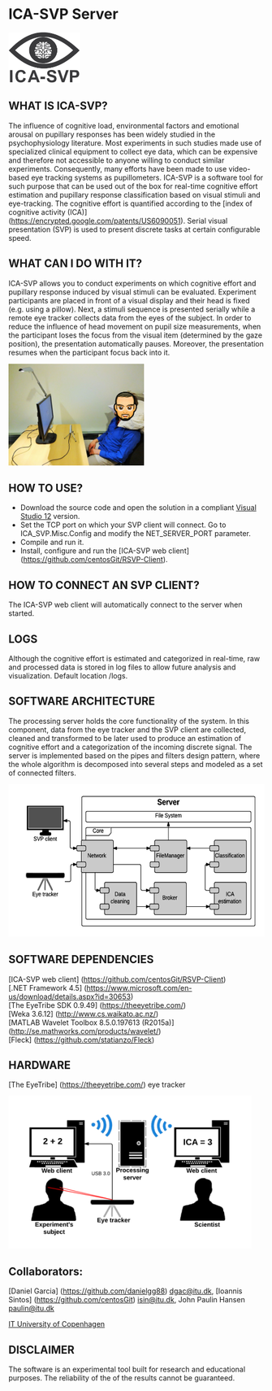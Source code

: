 ICA-SVP Server
========

<img src="Images/ICA_SVP_logo.png?raw=true" height="100"/>

WHAT IS ICA-SVP?
--------------

The influence of cognitive load, environmental factors and emotional arousal on pupillary responses has been widely studied in the psychophysiology literature. Most experiments in such studies made use of specialized clinical equipment to collect eye data, which can be expensive and therefore not accessible to anyone willing to conduct similar experiments. Consequently, many efforts have been made to use video-based eye tracking systems as pupillometers. ICA-SVP is a software tool for such purpose that can be used out of the box for real-time cognitive effort estimation and pupillary response classification based on visual stimuli and eye-tracking. The cognitive effort is quantified according to the [index of cognitive activity (ICA)] (https://encrypted.google.com/patents/US6090051). Serial visual presentation (SVP) is used to present discrete tasks at certain configurable speed.

WHAT CAN I DO WITH IT?
---------

ICA-SVP allows you to conduct experiments on which cognitive effort and pupillary response induced by visual stimuli can be evaluated. Experiment participants are placed in front of a visual display and their head is fixed (e.g. using a pillow). Next, a stimuli sequence is presented serially while a remote eye tracker collects data from the eyes of the subject. In order to reduce the influence of head movement on pupil size measurements, when the participant loses the focus from the visual item (determined by the gaze position), the presentation automatically pauses. Moreover, the presentation resumes when the participant focus back into it.

<img src="Images/Experiment_setup.png?raw=true" height="200"/>

HOW TO USE?
---------

- Download the source code and open the solution in a compliant [Visual Studio 12](https://www.visualstudio.com/) version.
- Set the TCP port on which your SVP client will connect. Go to ICA_SVP.Misc.Config and modify the NET_SERVER_PORT parameter.
- Compile and run it.
- Install, configure and run the [ICA-SVP web client] (https://github.com/centosGit/RSVP-Client).

HOW TO CONNECT AN SVP CLIENT?
---------

The ICA-SVP web client will automatically connect to the server when started.

LOGS
---------

Although the cognitive effort is estimated and categorized in real-time, raw and processed data is stored in log files to allow future analysis and visualization. Default location /logs.

SOFTWARE ARCHITECTURE
--------------

The processing server holds the core functionality of the system. In this component, data from the eye tracker and the SVP client are collected, cleaned and transformed to be later used to produce an estimation of cognitive effort and a categorization of the incoming discrete signal. The server is implemented based on the pipes and filters design pattern, where the whole algorithm is decomposed into several steps and modeled as a set of connected filters.

<img src="Images/ICA-SVP_Software_Architecture.png?raw=true" height="300"/>

SOFTWARE DEPENDENCIES
---------
[ICA-SVP web client] (https://github.com/centosGit/RSVP-Client) </br>
[.NET Framework 4.5] (https://www.microsoft.com/en-us/download/details.aspx?id=30653) <br/>
[The EyeTribe SDK 0.9.49] (https://theeyetribe.com/) <br/>
[Weka 3.6.12] (http://www.cs.waikato.ac.nz/) </br>
[MATLAB Wavelet Toolbox 8.5.0.197613 (R2015a)] (http://se.mathworks.com/products/wavelet/) </br>
[Fleck] (https://github.com/statianzo/Fleck) <br/>

HARDWARE
--------------

[The EyeTribe] (https://theeyetribe.com/) eye tracker <br/>

<img src="Images/ICA-SVP_Hardware_Architecture.png?raw=true" height="300"/>

Collaborators:
--------------

[Daniel Garcia] (https://github.com/danielgg88) <dgac@itu.dk>, [Ioannis Sintos] (https://github.com/centosGit) <isin@itu.dk>, John Paulin Hansen <paulin@itu.dk>

[IT University of Copenhagen](http://www.itu.dk/en)

DISCLAIMER
--------------

The software is an experimental tool built for research and educational purposes. The reliability of the of the results cannot be guaranteed. 
